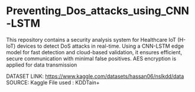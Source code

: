# Preventing_Dos_attacks_using_CNN-LSTM
This repository contains a security analysis system for Healthcare IoT (H-IoT) devices to detect DoS attacks in real-time. Using a CNN-LSTM edge model for fast detection and cloud-based validation, it ensures efficient, secure communication with minimal false positives. AES encryption is applied for data transmission


DATASET LINK:  https://www.kaggle.com/datasets/hassan06/nslkdd/data
SOURCE: Kaggle
File used : KDDTain+

